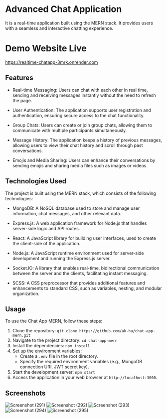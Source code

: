 # Advanced Chat Application

It is a real-time application built using the MERN stack. It provides users with a seamless and interactive chatting experience.

# Demo Website Live

https://realtime-chatapp-3mrk.onrender.com

## Features

- Real-time Messaging: Users can chat with each other in real time, sending and receiving messages instantly without the need to refresh the page.

- User Authentication: The application supports user registration and authentication, ensuring secure access to the chat functionality.

- Group Chats: Users can create or join group chats, allowing them to communicate with multiple participants simultaneously.

- Message History: The application keeps a history of previous messages, allowing users to view their chat history and scroll through past conversations.

- Emojis and Media Sharing: Users can enhance their conversations by sending emojis and sharing media files such as images or videos.

## Technologies Used

The project is built using the MERN stack, which consists of the following technologies:

- MongoDB: A NoSQL database used to store and manage user information, chat messages, and other relevant data.

- Express.js: A web application framework for Node.js that handles server-side logic and API routes.

- React: A JavaScript library for building user interfaces, used to create the client-side of the application.

- Node.js: A JavaScript runtime environment used for server-side development and running the Express.js server.

- Socket.IO: A library that enables real-time, bidirectional communication between the server and the clients, facilitating instant messaging.

- SCSS: A CSS preprocessor that provides additional features and enhancements to standard CSS, such as variables, nesting, and modular organization.

## Usage

To use the Chat App MERN, follow these steps:

1. Clone the repository: `git clone https://github.com/ak-hu/chat-app-mern.git`
2. Navigate to the project directory: `cd chat-app-mern`
3. Install the dependencies: `npm install`
4. Set up the environment variables:
   - Create a `.env` file in the root directory.
   - Specify the required environment variables (e.g., MongoDB connection URI, JWT secret key).
5. Start the development server: `npm start`
6. Access the application in your web browser at `http://localhost:3000`.

## Screenshots

![Screenshot (291)](https://github.com/Vkpro55/Chat-Mern-App/assets/83464767/ebc80c7c-117e-44dd-9e58-c88492ed5076)
![Screenshot (292)](https://github.com/Vkpro55/Chat-Mern-App/assets/83464767/18bedf1e-d6d7-4b64-b8bf-0768a8d9c5f3)
![Screenshot (293)](https://github.com/Vkpro55/Chat-Mern-App/assets/83464767/0cedc78a-5b9d-4899-baf7-500cb3ebefbd)
![Screenshot (294)](https://github.com/Vkpro55/Chat-Mern-App/assets/83464767/7d265622-79a8-4678-9eec-9a71e2352f2c)
![Screenshot (295)](https://github.com/Vkpro55/Chat-Mern-App/assets/83464767/6e6c5368-4f0f-475b-a4ac-2ee098e117b8)

